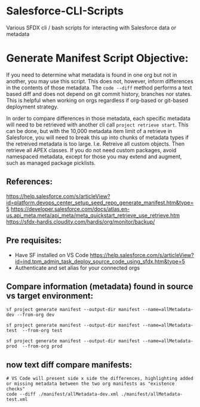# Salesforce-CLI-Scripts
Various SFDX cli / bash scripts for interacting with Salesforce data or metadata

# Generate Manifest Script Objective:
If you need to determine what metadata is found in one org but not in another, you may use this script.  This does not, however, inform differences in the contents of those metadata.  The ```code --diff``` method performs a text based diff and does not depend on git commit history, branches nor states. This is helpful when working on orgs regardless if org-based or git-based deployment strategy. 

In order to compare differences in those metadata, each specific metadata will need to be retrieved with another cli call ```project retrieve start```.  This can be done, but with the 10,000 metadata item limit of a retrieve in Salesforce, you will need to break this up into chunks of metadata types if the retreived metadata is too large.  I.e. Retreive all custom objects.  Then retrieve all APEX classes.  If you do not need custom packages, avoid namespaced metadata, except for those you may extend and augment, such as managed package picklists.

## References:
https://help.salesforce.com/s/articleView?id=platform.devops_center_setup_seed_repo_generate_manifest.htm&type=5
https://developer.salesforce.com/docs/atlas.en-us.api_meta.meta/api_meta/meta_quickstart_retrieve_use_retrieve.htm
https://sfdx-hardis.cloudity.com/hardis/org/monitor/backup/


## Pre requisites:

* Have SF installed on VS Code https://help.salesforce.com/s/articleView?id=ind.tpm_admin_task_deploy_source_code_using_sfdx.htm&type=5
* Authenticate and set alias for your connected orgs



## Compare information (metadata) found in source vs target environment:

```
sf project generate manifest --output-dir manifest --name=allMetadata-dev --from-org dev

sf project generate manifest --output-dir manifest --name=allMetadata-test  --from-org test

sf project generate manifest --output-dir manifest --name=allMetadata-prod  --from-org prod
```


## now text diff compare manifests:
```
# VS Code will present side x side the differences, highlighting added or missing metadata between the two org manifests as "existence checks"
code --diff ./manifest/allMetadata-dev.xml ./manifest/allMetadata-test.xml

```
